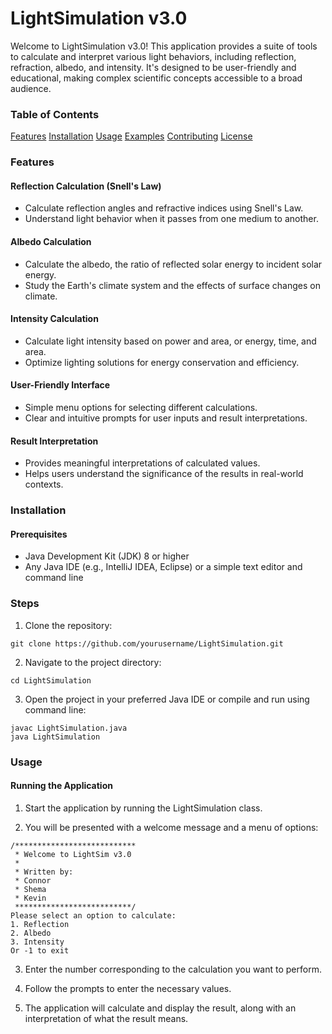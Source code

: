 # LightSimulation v3.0
Welcome to LightSimulation v3.0! This application provides a suite of tools to calculate and interpret various light behaviors, including reflection, refraction, albedo, and intensity. It's designed to be user-friendly and educational, making complex scientific concepts accessible to a broad audience.

### Table of Contents
[Features]()
[Installation]()
[Usage]()
[Examples]()
[Contributing]()
[License]()

### Features
#### Reflection Calculation (Snell's Law)
* Calculate reflection angles and refractive indices using Snell's Law.
* Understand light behavior when it passes from one medium to another.
#### Albedo Calculation
* Calculate the albedo, the ratio of reflected solar energy to incident solar energy.
* Study the Earth's climate system and the effects of surface changes on climate.
#### Intensity Calculation
* Calculate light intensity based on power and area, or energy, time, and area.
* Optimize lighting solutions for energy conservation and efficiency.
#### User-Friendly Interface
* Simple menu options for selecting different calculations.
* Clear and intuitive prompts for user inputs and result interpretations.
#### Result Interpretation
* Provides meaningful interpretations of calculated values.
* Helps users understand the significance of the results in real-world contexts.
### Installation
#### Prerequisites
* Java Development Kit (JDK) 8 or higher
* Any Java IDE (e.g., IntelliJ IDEA, Eclipse) or a simple text editor and command line
### Steps
1. Clone the repository:
```
git clone https://github.com/yourusername/LightSimulation.git
```
2. Navigate to the project directory:
```
cd LightSimulation
```
3. Open the project in your preferred Java IDE or compile and run using command line:
```
javac LightSimulation.java
java LightSimulation
```
### Usage
#### Running the Application
1. Start the application by running the LightSimulation class.

2. You will be presented with a welcome message and a menu of options:


```
/***************************
 * Welcome to LightSim v3.0
 *
 * Written by:
 * Connor
 * Shema
 * Kevin
 **************************/
Please select an option to calculate:
1. Reflection
2. Albedo
3. Intensity
Or -1 to exit
```
3. Enter the number corresponding to the calculation you want to perform.

4. Follow the prompts to enter the necessary values.

5. The application will calculate and display the result, along with an interpretation of what the result means.

